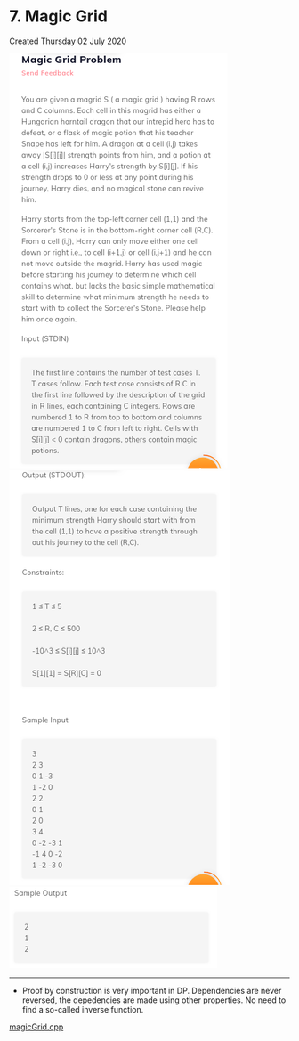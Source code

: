# 7. Magic Grid
Created Thursday 02 July 2020

![](./7._Magic_Grid/pasted_image.png) ![](./7._Magic_Grid/pasted_image001.png) ![](./7._Magic_Grid/pasted_image002.png) 

*****


* Proof by construction is very important in DP. Dependencies are never reversed, the depedencies are made using other properties. No need to find a so-called inverse function.

[magicGrid.cpp](./7._Magic_Grid/magicGrid.cpp)

